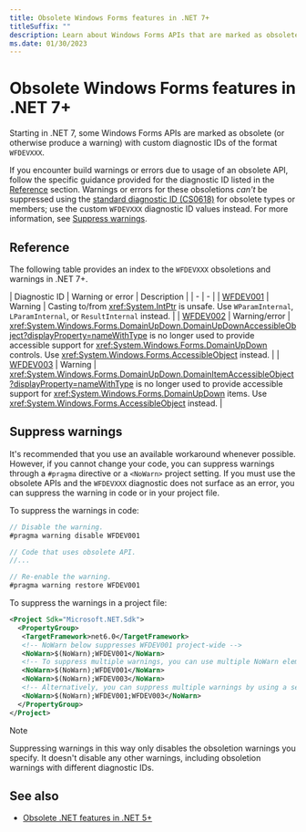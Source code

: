 ```yaml
---
title: Obsolete Windows Forms features in .NET 7+
titleSuffix: ""
description: Learn about Windows Forms APIs that are marked as obsolete in .NET 7 and later versions that produce WFDEV compiler warnings.
ms.date: 01/30/2023
---
```


# Obsolete Windows Forms features in .NET 7+

Starting in .NET 7, some Windows Forms APIs are marked as obsolete (or otherwise produce a warning) with custom diagnostic IDs of the format `WFDEVXXX`.

If you encounter build warnings or errors due to usage of an obsolete API, follow the specific guidance provided for the diagnostic ID listed in the [Reference](#reference) section. Warnings or errors for these obsoletions *can't* be suppressed using the [standard diagnostic ID (CS0618)](/dotnet/csharp/language-reference/compiler-messages/cs0618) for obsolete types or members; use the custom `WFDEVXXX` diagnostic ID values instead. For more information, see [Suppress warnings](#suppress-warnings).

## Reference

The following table provides an index to the `WFDEVXXX` obsoletions and warnings in .NET 7+.

| Diagnostic ID | Warning or error | Description |
| - | - |
| [WFDEV001](wfdev001.md) | Warning | Casting to/from <xref:System.IntPtr> is unsafe. Use `WParamInternal`, `LParamInternal`, or `ResultInternal` instead. |
| [WFDEV002](wfdev002.md) | Warning/error | <xref:System.Windows.Forms.DomainUpDown.DomainUpDownAccessibleObject?displayProperty=nameWithType> is no longer used to provide accessible support for <xref:System.Windows.Forms.DomainUpDown> controls. Use <xref:System.Windows.Forms.AccessibleObject> instead. |
| [WFDEV003](wfdev003.md) | Warning | <xref:System.Windows.Forms.DomainUpDown.DomainItemAccessibleObject?displayProperty=nameWithType> is no longer used to provide accessible support for <xref:System.Windows.Forms.DomainUpDown> items. Use <xref:System.Windows.Forms.AccessibleObject> instead. |

## Suppress warnings

It's recommended that you use an available workaround whenever possible. However, if you cannot change your code, you can suppress warnings through a `#pragma` directive or a `<NoWarn>` project setting. If you must use the obsolete APIs and the `WFDEVXXX` diagnostic does not surface as an error, you can suppress the warning in code or in your project file.

To suppress the warnings in code:

```csharp
// Disable the warning.
#pragma warning disable WFDEV001

// Code that uses obsolete API.
//...

// Re-enable the warning.
#pragma warning restore WFDEV001
```

To suppress the warnings in a project file:

```xml
<Project Sdk="Microsoft.NET.Sdk">
  <PropertyGroup>
   <TargetFramework>net6.0</TargetFramework>
   <!-- NoWarn below suppresses WFDEV001 project-wide -->
   <NoWarn>$(NoWarn);WFDEV001</NoWarn>
   <!-- To suppress multiple warnings, you can use multiple NoWarn elements -->
   <NoWarn>$(NoWarn);WFDEV001</NoWarn>
   <NoWarn>$(NoWarn);WFDEV003</NoWarn>
   <!-- Alternatively, you can suppress multiple warnings by using a semicolon-delimited list -->
   <NoWarn>$(NoWarn);WFDEV001;WFDEV003</NoWarn>
  </PropertyGroup>
</Project>
```

> [!NOTE]
> Suppressing warnings in this way only disables the obsoletion warnings you specify. It doesn't disable any other warnings, including obsoletion warnings with different diagnostic IDs.

## See also

- [Obsolete .NET features in .NET 5+](/dotnet/fundamentals/syslib-diagnostics/obsoletions-overview)
<!-- - (add link to breaking change page here...)-->

